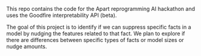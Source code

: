 This repo contains the code for the Apart reprogramming AI hackathon and uses the Goodfire interpretability API (beta). 

The goal of this project is to identify if we can suppress specific facts in a model by nudging the features related to that fact. We plan to explore if there are differences between specific types of facts or model sizes or nudge amounts.
